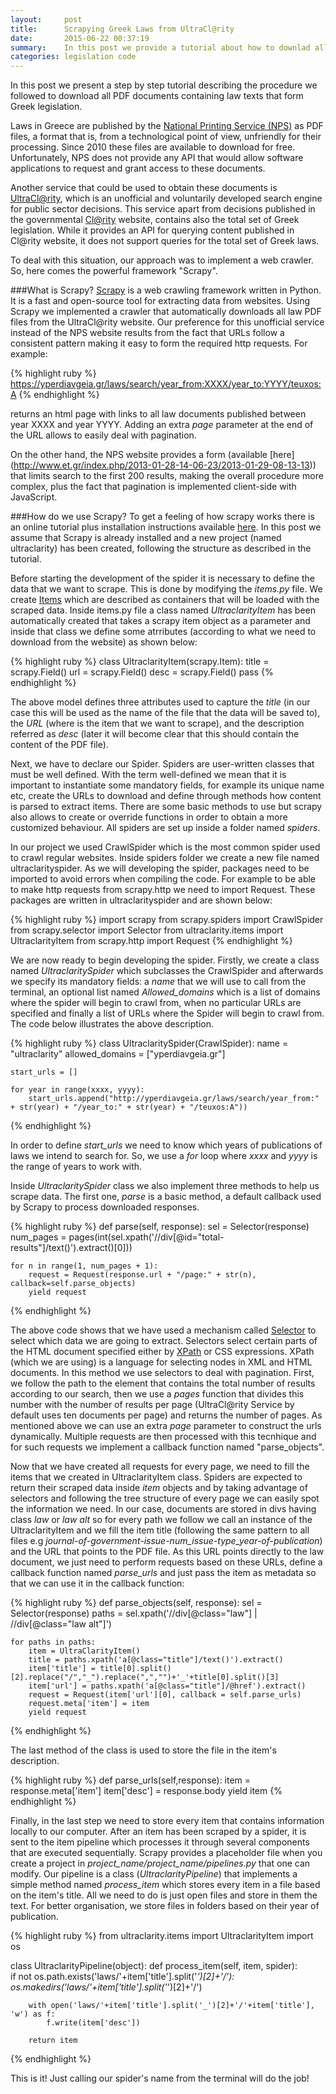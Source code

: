 ```yaml
---
layout:     post
title:      Scrapying Greek Laws from UltraCl@rity
date:       2015-06-22 00:37:19
summary:    In this post we provide a tutorial about how to downlad all Greek laws from the unofficial UltraCl@rity service, using the popular open source framework Scrapy.
categories: legislation code
---
```


In this post we present a step by step tutorial describing the procedure we followed to download all PDF documents containing law texts that form Greek legislation.

Laws in Greece are published by the [National Printing Service (NPS)](http://www.et.gr) as PDF files, a format that is, from a technological point of view, unfriendly for their processing. Since 2010 these files are available to download for free. Unfortunately, NPS does not provide any API that would allow software applications to request and grant access to these documents.

Another service that could be used to obtain these documents is [UltraCl@rity](https://yperdiavgeia.gr/), which is an unofficial and voluntarily developed search engine for public sector decisions. This service apart from decisions published in the governmental [Cl@rity](https://diavgeia.gov.gr/) website, contains also the total set of Greek legislation. While it provides an API for querying content published in Cl@rity website, it does not support queries for the total set of Greek laws. 

To deal with this situation, our approach was to implement a web crawler. So, here comes the powerful framework "Scrapy".

###What is Scrapy?
[Scrapy](http://scrapy.org/) is a web crawling framework written in Python. It is a fast and open-source tool for extracting data from websites. Using Scrapy we implemented a crawler that automatically downloads all law PDF files from the UltraCl@rity website. Our preference for this unofficial service instead of the NPS website results from the fact that URLs follow a consistent pattern making it easy to form the required http requests. 
For example:

{% highlight ruby %}
    https://yperdiavgeia.gr/laws/search/year_from:XXXX/year_to:YYYY/teuxos:A
{% endhighlight %}

returns an html page with links to all law documents published between year XXXX and year YYYY. Adding an extra *page* parameter at the end of the URL allows to easily deal with pagination.

On the other hand, the NPS website provides a form (available [here] (http://www.et.gr/index.php/2013-01-28-14-06-23/2013-01-29-08-13-13)) that limits search to the first 200 results, making the overall procedure more complex, plus the fact that pagination is implemented client-side with JavaScript.

###How do we use Scrapy?
To get a feeling of how scrapy works there is an online tutorial plus installation instructions available [here](http://doc.scrapy.org/en/0.24/). In this post we assume that Scrapy is already installed and a new project (named ultraclarity) has been created, following the structure as described in the tutorial. 

Before starting the development of the spider it is necessary to define the data that we want to scrape. This is done by modifying the *items.py* file. We create [Items](http://doc.scrapy.org/en/0.24/topics/items.html) which are described as containers that will be loaded with the scraped data. Inside items.py file a class named *UltraclarityItem* has been automatically created that takes a scrapy item object as a parameter and inside that class we define some atrributes (according to what we need to download from the website) as shown below:
 
{% highlight ruby %}
  class UltraclarityItem(scrapy.Item):
    title = scrapy.Field()
    url = scrapy.Field()
    desc = scrapy.Field()
    pass
{% endhighlight %}

The above model defines three attributes used to capture the *title* (in our case this will be used as the name of the file that the data will be saved to), the *URL* (where is the item that we want to scrape), and the description referred as *desc* (later it will become clear that this should contain the content of the PDF file). 

Next, we have to declare our Spider. Spiders are user-written classes that must be well defined. With the term well-defined we mean that it is important to instantiate some mandatory fields, for example its unique name etc, create the URLs to download and define through methods how content is parsed to extract items. There are some basic methods to use but scrapy also allows to create or override functions in order to obtain a more customized behaviour. All spiders are set up inside a folder named *spiders*.

In our project we used CrawlSpider which is the most common spider used to crawl regular websites. Inside spiders folder we create a new file named ultraclarityspider.
As we will developing the spider, packages need to be imported to avoid errors when compiling the code. For example to be able to make http requests from scrapy.http we need to import Request. These packages are written in ultraclarityspider and are shown below:

{% highlight ruby %}
import scrapy
from scrapy.spiders 	import CrawlSpider
from scrapy.selector    	import Selector 
from ultraclarity.items 	import UltraclarityItem
from scrapy.http    	import Request
{% endhighlight %}

We are now ready to begin developing the spider. Firstly, we create a class named *UltraclaritySpider* which subclasses the CrawlSpider and afterwards we specify its mandatory fields: a *name* that we will use to call from the terminal, an optional list named *Allowed_domains* which is a list of domains where the spider will begin to crawl from, when no particular URLs are specified and finally a list of URLs where the Spider will begin to crawl from. The code below illustrates the above description.

{% highlight ruby %}
class UltraclaritySpider(CrawlSpider):
    name = "ultraclarity"
    allowed_domains = ["yperdiavgeia.gr"]
        
    start_urls = []
       
    for year in range(xxxx, yyyy):
        start_urls.append("http://yperdiavgeia.gr/laws/search/year_from:" + str(year) + "/year_to:" + str(year) + "/teuxos:A"))
{% endhighlight %}

In order to define *start_urls* we need to know which years of publications of laws we intend to search for. So, we use a *for* loop where *xxxx* and *yyyy* is the range of years to work with. 

Inside *UltraclaritySpider* class we also implement three methods to help us scrape data. The first one, *parse* is a basic method, a default callback used by Scrapy to process downloaded responses. 

{% highlight ruby %}
def parse(self, response):
    sel = Selector(response)
    num_pages = pages(int(sel.xpath('//div[@id="total-results"]/text()').extract()[0]))
    
    for n in range(1, num_pages + 1):
        request = Request(response.url + "/page:" + str(n), callback=self.parse_objects)
        yield request
{% endhighlight %}

The above code shows that we have used a mechanism called [Selector](http://doc.scrapy.org/en/0.24/topics/selectors.html) to select which data we are going to extract. Selectors select certain parts of the HTML document specified either by [XPath](http://www.w3.org/TR/xpath/) or CSS expressions. XPath (which we are using) is a language for selecting nodes in XML and HTML documents. In this method we use selectors to deal with pagination. First, we follow the path to the element that contains the total number of results according to our search, then we use a *pages* function that divides this number with the number of results per page (UltraCl@rity Service by default uses ten documents per page) and returns the number of pages. As mentioned above we can use an extra *page* parameter to construct the urls dynamically. Multiple requests are then processed with this tecnhique and for such requests we implement a callback function named "parse_objects". 

Now that we have created all requests for every page, we need to fill the items that we created in UltraclarityItem class. Spiders are expected to return their scraped data inside *item* objects and by taking advantage of selectors and following the tree structure of every page we can easily spot the information we need. In our case, documents are stored in divs having class *law* or *law alt* so for every path we follow we call an instance of the UltraclarityItem and we fill the item title (following the same pattern to all files e.g *journal-of-government-issue-num\_issue-type\_year-of-publication*) and the URL that points to the PDF file. As this URL points directly to the law document, we just need to perform requests based on these URLs, define a callback function named *parse_urls* and just pass the item as metadata so that we can use it in the callback function:

{% highlight ruby %}
def parse_objects(self, response):
    sel = Selector(response)
    paths = sel.xpath('//div[@class="law"] | //div[@class="law alt"]')	  
    
    for paths in paths:
        item = UltraClarityItem()
        title = paths.xpath('a[@class="title"]/text()').extract()
        item['title'] = title[0].split()[2].replace("/","_").replace(",","")+'_'+title[0].split()[3]
        item['url'] = paths.xpath('a[@class="title"]/@href').extract()
        request = Request(item['url'][0], callback = self.parse_urls)
        request.meta['item'] = item
        yield request
{% endhighlight %}

The last method of the class is used to store the file in the item's description.

{% highlight ruby %}
def parse_urls(self,response):
    item = response.meta['item']
    item['desc'] = response.body
    yield item
{% endhighlight %}

Finally, in the last step we need to store every item that contains information locally to our computer. After an item has been scraped by a spider, it is sent to the item pipeline which processes it through several components that are executed sequentially. Scrapy provides a placeholder file when you create a project in *project_name/project_name/pipelines.py* that one can modify. Our pipeline is a class (*UltraclarityPipeline*) that implements a simple method named *process_item* which stores every item in a file based on the item's title. All we need to do is just open files and store in them the text. For better organisation, we store files in folders based on their year of publication.

{% highlight ruby %}
from ultraclarity.items import UltraclarityItem
import os

class UltraclarityPipeline(object):
    def process_item(self, item, spider):  
        if not os.path.exists('laws/'+item['title'].split('_')[2]+'/'):
            os.makedirs('laws/'+item['title'].split('_')[2]+'/')  
        
        with open('laws/'+item['title'].split('_')[2]+'/'+item['title'], 'w') as f:
            f.write(item['desc'])
            
        return item
{% endhighlight %}

This is it! Just calling our spider's name from the terminal will do the job!
